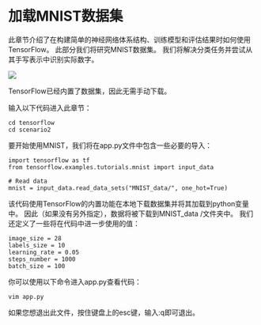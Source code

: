# 加载MNIST数据集
此章节介绍了在构建简单的神经网络体系结构、训练模型和评估结果时如何使用TensorFlow。 此部分我们将研究MNIST数据集。 我们将解决分类任务并尝试从其手写表示中识别实际数字。

![](http://kfcoding-static.oss-cn-hangzhou.aliyuncs.com/gitcourse-TensorFlow_getting_started/MNIST-classification.png)

TensorFlow已经内置了数据集，因此无需手动下载。

输入以下代码进入此章节：
```
cd tensorflow
cd scenario2
```

要开始使用MNIST，我们将在app.py文件中包含一些必要的导入：
```
import tensorflow as tf
from tensorflow.examples.tutorials.mnist import input_data

# Read data
mnist = input_data.read_data_sets("MNIST_data/", one_hot=True)
```
该代码使用TensorFlow的内置功能在本地下载数据集并将其加载到python变量中。 因此（如果没有另外指定），数据将被下载到MNIST_data /文件夹中。
我们还定义了一些将在代码中进一步使用的值：
 ```
image_size = 28
labels_size = 10
learning_rate = 0.05
steps_number = 1000
batch_size = 100
 ```
 你可以使用以下命令进入app.py查看代码：
 ```
 vim app.py
 ```
 如果您想退出此文件，按住键盘上的esc键，输入:q即可退出。


